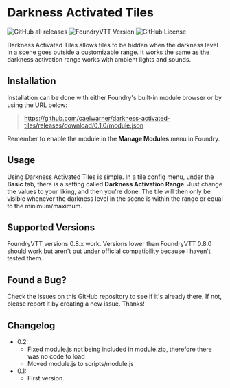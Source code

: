 # Darkness Activated Tiles

![GitHub all releases](https://img.shields.io/github/downloads/caelwarner/darkness-activated-tiles/total?style=for-the-badge) ![FoundryVTT Version](https://img.shields.io/badge/FoundryVTT-v0.8.8-orange?style=for-the-badge) ![GitHub License](https://img.shields.io/github/license/caelwarner/darkness-activated-tiles?color=blue&style=for-the-badge)

Darkness Activated Tiles allows tiles to be hidden when the darkness level in a scene goes outside a customizable range. It works the same as the darkness activation range works with ambient lights and sounds.

## Installation

Installation can be done with either Foundry's built-in module browser or by using the URL below:

> https://github.com/caelwarner/darkness-activated-tiles/releases/download/0.1.0/module.json

Remember to enable the module in the **Manage Modules** menu in Foundry.

## Usage

Using Darkness Activated Tiles is simple. In a tile config menu, under the **Basic** tab, there is a setting called **Darkness Activation Range**. Just change the values to your liking, and then you're done. The tile will then only be visible whenever the darkness level in the scene is within the range or equal to the minimum/maximum.

## Supported Versions

FoundryVTT versions 0.8.x work. Versions lower than FoundryVTT 0.8.0 should work but aren't put under official compatibility because I haven't tested them.

## Found a Bug?

Check the issues on this GitHub repository to see if it's already there. If not, please report it by creating a new issue. Thanks!

## Changelog

- 0.2: 
  - Fixed module.js not being included in module.zip, therefore there was no code to load
  - Moved module.js to scripts/module.js
- 0.1: 
  - First version.
